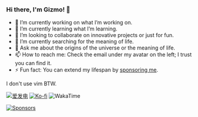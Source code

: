 ### Hi there, I'm Gizmo! 👋

- 🔭 I’m currently working on what I’m working on.
- 🌱 I’m currently learning what I’m learning.
- 👯 I’m looking to collaborate on innovative projects or just for fun.
- 🤔 I’m currently searching for the meaning of life.
- 💬 Ask me about the origins of the universe or the meaning of life.
- 📫 How to reach me: Check the email under my avatar on the left; I trust you can find it.
- ⚡ Fun fact: You can extend my lifespan by [sponsoring me](https://afdian.com/a/gizmo).

I don't use vim BTW.

[![爱发电](https://img.shields.io/badge/%E7%88%B1%E5%8F%91%E7%94%B5-Gizmo-%23946ce6
)](https://afdian.com/a/gizmo)
[![Ko-fi](https://img.shields.io/badge/Ko--fi-%E2%9D%A4%EF%B8%8F-blue?logo=kofi&color=%23fff)](https://ko-fi.com/gizmo_)
![WakaTime](https://img.shields.io/endpoint?url=https%3A%2F%2Fwakapi.aika.dev%2Fapi%2Fcompat%2Fshields%2Fv1%2FGizmo%2Finterval%3A30_days&color=2F855A&label=last%2030%20days&logo=WakaTime)

[![Sponsors](https://afdian-connect.deno.dev/sponsor.svg)](https://afdian.com/a/gizmo)
